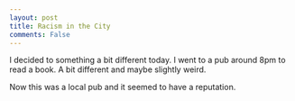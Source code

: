 ```yaml
---
layout: post
title: Racism in the City
comments: False
---
```


I decided to something a bit different today. I went to a pub around 8pm to read a book. A bit different and maybe slightly weird.

Now this was a local pub and it seemed to have a reputation. 
